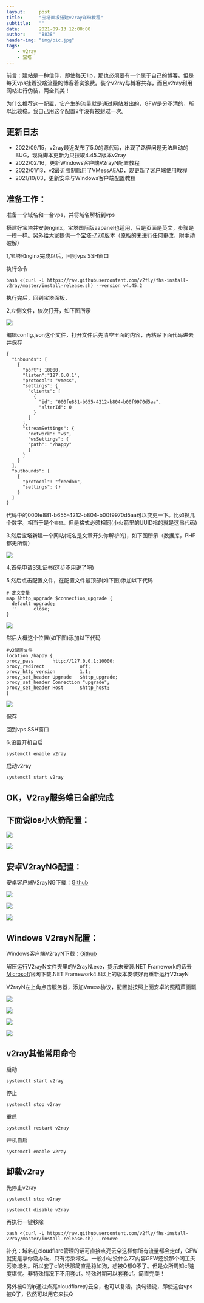 ```yaml
---
layout:     post
title:      "宝塔面板搭建v2ray详细教程"
subtitle:   ""
date:       2021-09-13 12:00:00
author:     "8838"
header-img: "img/pic.jpg"
tags:
    - v2ray
    - 宝塔
---
```


前言：建站是一种信仰，即使每天1ip，那也必须要有一个属于自己的博客。但是每天vps挂着没啥流量的博客着实浪费。装个v2ray与博客共存，而且v2ray利用网站进行伪装，两全其美！

为什么推荐这一配置，它产生的流量就是通过网站发出的，GFW是分不清的，所以比较稳。我自己用这个配置2年没有被封过一次。

## 更新日志

* 2022/09/15，v2ray最近发布了5.0的源代码，出现了路径问题无法启动的BUG，现将脚本更新为只拉取4.45.2版本v2ray
* 2022/02/16，更新Windows客户端V2rayN配置教程
* 2022/01/13，v2最近强制启用了VMessAEAD，现更新了客户端使用教程
* 2021/10/03，更新安卓与Windows客户端配置教程

## 准备工作：

准备一个域名和一台vps，并将域名解析到vps

搭建好宝塔并安装nginx，宝塔国际版aapanel也适用，只是页面是英文，步骤是一模一样。另外给大家提供一个[宝塔-7.7.0](https://github.com/8838/btpanel-v7.7.0)版本（原版的未进行任何更改，附手动破解）

1,宝塔和nginx完成以后，回到vps SSH窗口

执行命令

```
bash <(curl -L https://raw.githubusercontent.com/v2fly/fhs-install-v2ray/master/install-release.sh) --version v4.45.2
```

执行完后，回到宝塔面板，

2,左侧文件，依次打开，如下图所示

![](/img/bt-v2/IMG_0210.JPG)

编辑config.json这个文件，打开文件后先清空里面的内容，再粘贴下面代码进去并保存

```
{
  "inbounds": [
    {
      "port": 10000,
      "listen":"127.0.0.1",
      "protocol": "vmess",
      "settings": {
        "clients": [
          {
            "id": "000fe881-b655-4212-b804-b00f9970d5aa",
            "alterId": 0
          }
        ]
      },
      "streamSettings": {
        "network": "ws",
        "wsSettings": {
        "path": "/happy"
        }
      }
    }
  ],
  "outbounds": [
    {
      "protocol": "freedom",
      "settings": {}
    }
  ]
}
```

代码中的000fe881-b655-4212-b804-b00f9970d5aa可以变更一下。比如换几个数字。相当于是个`密码`。但是格式必须相同(小火箭里的UUID指的就是这串代码)

3,然后宝塔新建一个网站(域名是文章开头你解析的)，如下图所示（数据库，PHP都无所谓）

![](/img/bt-v2/IMG_0211.JPG)


4,首先申请SSL证书(这步不用说了吧)

5,然后点击配置文件，在配置文件最顶部(如下图)添加以下代码

```
# 定义变量
map $http_upgrade $connection_upgrade {
  default upgrade;
  ''      close;
}
```

![](/img/bt-v2/IMG_0212.JPG)

然后大概这个位置(如下图)添加以下代码

```
#v2配置文件
location /happy {
proxy_pass       http://127.0.0.1:10000;
proxy_redirect             off;
proxy_http_version         1.1;
proxy_set_header Upgrade   $http_upgrade;
proxy_set_header Connection "upgrade";
proxy_set_header Host      $http_host;
}
```

![](/img/bt-v2/IMG_0213.JPG)

保存

回到vps SSH窗口

6,设置开机自启

```
systemctl enable v2ray
```

启动v2ray

```
systemctl start v2ray
```

## OK，V2ray服务端已全部完成

## 下面说ios小火箭配置：

![](/img/bt-v2/IMG_0214.JPG)

![](/img/bt-v2/IMG_0215.JPG)

## 安卓V2rayNG配置：

安卓客户端V2rayNG下载：[Github](https://github.com/2dust/v2rayNG/releases)

![](/img/bt-v2/IMG_0216.JPG)

![](/img/bt-v2/IMG_0217.JPG)

![](/img/bt-v2/IMG_0218.JPG)

## Windows V2rayN配置：

Windows客户端V2rayN下载：[Github](https://github.com/2dust/v2rayN/releases)

解压运行V2rayN文件夹里的V2rayN.exe，提示未安装.NET Framework的话去[Microsoft](https://docs.microsoft.com/zh-cn/dotnet/framework/install/guide-for-developers#installation-choices)官网下载.NET Framework4.8以上的版本安装好再重新运行V2rayN

V2rayN左上角点击服务器，添加Vmess协议，配置就按照上面安卓的照葫芦画瓢

![](/img/bt-v2/IMG_0219.JPG)

![](/img/bt-v2/IMG_0220.JPG)

![](/img/bt-v2/IMG_0221.JPG)

![](/img/bt-v2/IMG_0222.JPG)

## v2ray其他常用命令

启动
```
systemctl start v2ray
```

停止
```
systemctl stop v2ray
```

重启
```
systemctl restart v2ray
```

开机自启
```
systemctl enable v2ray
```

## 卸载v2ray

先停止v2ray
```
systemctl stop v2ray
```

```
systemctl disable v2ray
```
再执行一键移除
```
bash <(curl -L https://raw.githubusercontent.com/v2fly/fhs-install-v2ray/master/install-release.sh) --remove
```

补充：域名在cloudflare管理的话可直接点亮云朵这样你所有流量都会走cf，GFW就更是拿你没办法，只有污染域名。一般小站没什么ZZ内容GFW还没那个闲工夫污染域名。所以套了cf的话那简直是稳如狗，想被Q都Q不了。但是众所周知cf速度堪忧。非特殊情况下不用套cf。特殊时期可以套套cf。简直完美！

另外被Q的ip通过点亮cloudflare的云朵，也可以复活。换句话说，即使这台vps被Q了，依然可以用它来扶Q
